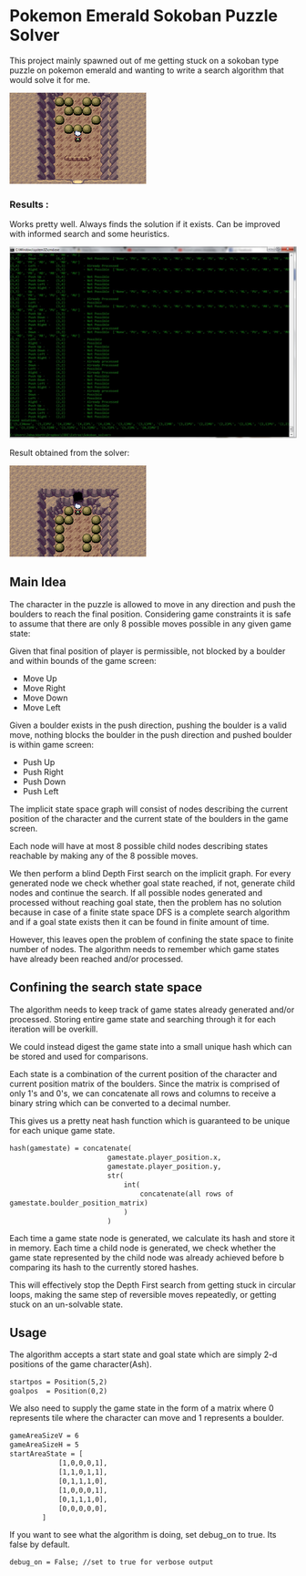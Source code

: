 # Pokemon Emerald Sokoban Puzzle Solver

This project mainly spawned out of me getting stuck on a sokoban type puzzle on pokemon emerald and wanting to write a search algorithm that would solve it for me.

![Pokemon Emerald start state](op/Pokemon_Emerald_(U)_1453526692286.png)

### Results : ###

Works pretty well. Always finds the solution if it exists. Can be improved with informed search and some heuristics.

![code results](op/op.jpg)

Result obtained from the solver:


![Pokemon Emerald goal state](op/Pokemon_Emerald_(U)_1453526800527.png)

## Main Idea

The character in the puzzle is allowed to move in any direction and push the boulders to reach the final position. Considering game constraints it is safe to assume that there are only 8 possible moves possible in any given game state:

Given that final position of player is permissible, not blocked by a boulder and within bounds of the game screen:

- Move Up
- Move Right
- Move Down
- Move Left

Given a boulder exists in the push direction, pushing the boulder is a valid move, nothing blocks the boulder in the push direction and pushed boulder is within game screen:

- Push Up
- Push Right
- Push Down
- Push Left

The implicit state space graph will consist of nodes describing the current position of the character and the current state of the boulders in the game screen.

Each node will have at most 8 possible child nodes describing states reachable by making any of the 8 possible moves.

We then perform a blind Depth First search on the implicit graph. For every generated node we check whether goal state reached, if not, generate child nodes and continue the search. If all possible nodes generated and processed without reaching goal state, then the problem has no solution because in case of a finite state space DFS is a complete search algorithm and if a goal state exists then it can be found in finite amount of time.

However, this leaves open the problem of confining the state space to finite number of nodes. The algorithm needs to remember which game states have already been reached and/or processed.

## Confining the search state space ##

The algorithm needs to keep track of game states already generated and/or processed. Storing entire game state and searching through it for each iteration will be overkill.

We could instead digest the game state into a small unique hash which can be stored and used for comparisons. 

Each state is a combination of the current position of the character and current position matrix of the boulders. Since the matrix is comprised of only 1's and 0's, we can concatenate all rows and columns to receive a binary string which can be converted to a decimal number.

This gives us a pretty neat hash function which is guaranteed to be unique for each unique game state.

	hash(gamestate) = concatenate(
							gamestate.player_position.x,
							gamestate.player_position.y,
							str(
								int(
									concatenate(all rows of gamestate.boulder_position_matrix)
								)
							)

Each time a game state node is generated, we calculate its hash and store it in memory. Each time a child node is generated, we check whether the game state represented by the child node was already achieved before b comparing its hash to the currently stored hashes.

This will effectively stop the Depth First search from getting stuck in circular loops, making the same step of reversible moves repeatedly, or getting stuck on an un-solvable state.

## Usage ##

The algorithm accepts a start state and goal state which are simply 2-d positions of the game character(Ash).

    startpos = Position(5,2)
	goalpos  = Position(0,2)

We also need to supply the game state in the form of a matrix where 0 represents tile where the character can move and 1 represents a boulder.

	gameAreaSizeV = 6
	gameAreaSizeH = 5
	startAreaState = [
				[1,0,0,0,1],
				[1,1,0,1,1],
				[0,1,1,1,0],
				[1,0,0,0,1],
				[0,1,1,1,0],
				[0,0,0,0,0],
			]

If you want to see what the algorithm is doing, set debug_on to true. Its false by default.

	debug_on = False; //set to true for verbose output